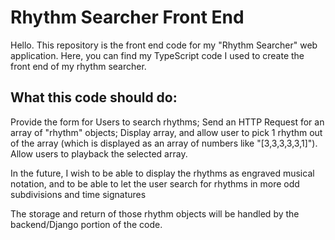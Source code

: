 # Rhythm Searcher Front End

Hello. This repository is the front end code for my "Rhythm Searcher" web application. Here, you can find my TypeScript code I used to create the front end of my rhythm searcher.

## What this code should do:

Provide the form for Users to search rhythms; Send an HTTP Request for an array of "rhythm" objects; Display array, and allow user to pick 1 rhythm out of the array (which is displayed as an array of numbers like "[3,3,3,3,3,1]"). Allow users to playback the selected array.

In the future, I wish to be able to display the rhythms as engraved musical notation, and to be able to let the user search for rhythms in more odd subdivisions and time signatures

The storage and return of those rhythm objects will be handled by the backend/Django portion of the code.
